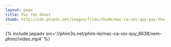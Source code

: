 ```yaml
---
layout: page
title: Pay the Ghost
thumb: http://cdn.phim3s.net/images/films/thumb/mac-ca-voi-quy-pay-the-ghost-2015.jpg
---
```

{% include jwpadv src='//phim3s.net/phim-le/mac-ca-voi-quy_8638/xem-phim//video.mp4' %}